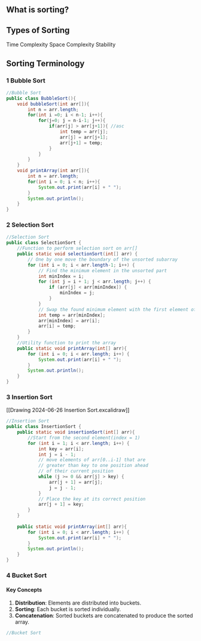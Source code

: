 ## What is sorting?
## Types of Sorting
Time Complexity
Space Complexity
Stability
## Sorting Terminology
### 1 Bubble Sort
```Java
//Bubble Sort
public class BubbleSort(){
	void bubbleSort(int arr[]){
		int n = arr.length;
		for(int i =0; i < n-1; i++){
			for(j=0; j = n-i-1; j++){
				if(arr[j] > arr[j+1]){ //asc
					int temp = arr[j];
					arr[j] = arr[j+1];
					arr[j+1] = temp;
				}
			}
		}
	}
	void printArray(int arr[]){
		int n = arr.length;
		for(int i = 0; i < n; i++){
			System.out.print(arr[i] + " ");
		}
		System.out.println();
	}
}
```

### 2 Selection Sort
```Java
//Selection Sort
public class SelectionSort {  
    //Function to perform selection sort on arr[]  
    public static void selectionSort(int[] arr) {  
        // One by one move the boundary of the unsorted subarray  
        for (int i = 0; i < arr.length-1; i++) {  
            // Find the minimum element in the unsorted part  
            int minIndex = i;  
            for (int j = i + 1; j < arr.length; j++) {  
                if (arr[j] < arr[minIndex]) {  
                    minIndex = j;  
                }  
            }  
            // Swap the found minimum element with the first element of the unsorted part  
            int temp = arr[minIndex];  
            arr[minIndex] = arr[i];  
            arr[i] = temp;  
        }  
    }  
    //Utility function to print the array  
    public static void printArray(int[] arr){  
        for (int i = 0; i < arr.length; i++) {  
            System.out.print(arr[i] + " ");  
        }  
        System.out.println();  
    }  
}
```

### 3 Insertion Sort
[[Drawing 2024-06-26 Insertion Sort.excalidraw]]
```Java
//Insertion Sort
public class InsertionSort {  
    public static void insertionSort(int[] arr){  
        //Start from the second element(index = 1)  
        for (int i = 1; i < arr.length; i++) {  
            int key = arr[i];  
            int j = i - 1;  
            // move elements of arr[0..i-1] that are  
            // greater than key to one position ahead            
            // of their current position            
            while (j >= 0 && arr[j] > key) {  
                arr[j + 1] = arr[j];  
                j = j - 1;  
            }  
            // Place the key at its correct position  
            arr[j + 1] = key;  
        }  
    }  
  
    public static void printArray(int[] arr){  
        for (int i = 0; i < arr.length; i++) {  
            System.out.print(arr[i] + " ");  
        }  
        System.out.println();  
    }  
}
```

### 4 Bucket Sort
#### Key Concepts
1. **Distribution**: Elements are distributed into buckets.
2. **Sorting**: Each bucket is sorted individually.
3. **Concatenation**: Sorted buckets are concatenated to produce the sorted array.
```Java
//Bucket Sort

```